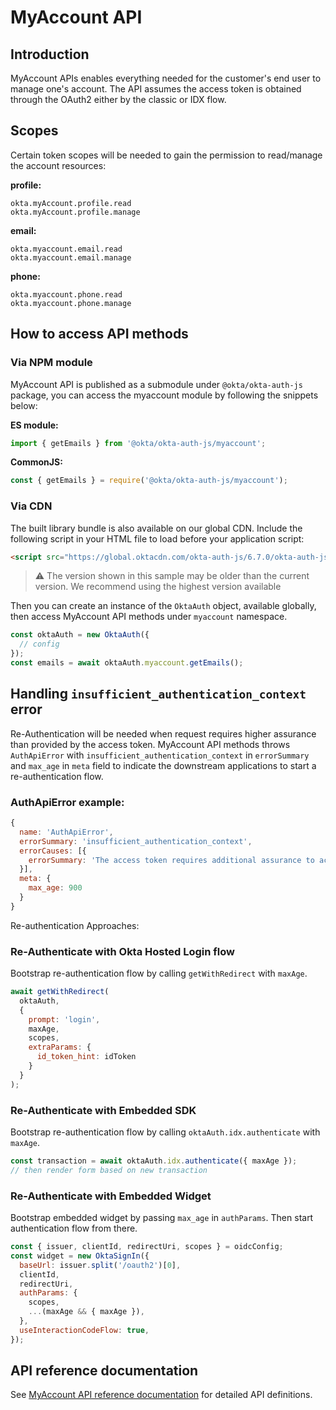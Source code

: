 # MyAccount API

## Introduction

MyAccount APIs enables everything needed for the customer's end user to manage one's account. The API assumes the access token is obtained through the OAuth2 either by the classic or IDX flow.

## Scopes

Certain token scopes will be needed to gain the permission to read/manage the account resources:

**profile:**
```
okta.myAccount.profile.read
okta.myAccount.profile.manage
```

**email:**
```
okta.myaccount.email.read
okta.myaccount.email.manage
```

**phone:**
```
okta.myaccount.phone.read
okta.myaccount.phone.manage
```

## How to access API methods

### Via NPM module

MyAccount API is published as a submodule under `@okta/okta-auth-js` package, you can access the myaccount module by following the snippets below:

**ES module:**

```js
import { getEmails } from '@okta/okta-auth-js/myaccount';
```

**CommonJS:**

```js
const { getEmails } = require('@okta/okta-auth-js/myaccount');
```

### Via CDN

The built library bundle is also available on our global CDN. Include the following script in your HTML file to load before your application script:

```html
<script src="https://global.oktacdn.com/okta-auth-js/6.7.0/okta-auth-js.min.js" type="text/javascript"></script>
```

> :warning: The version shown in this sample may be older than the current version. We recommend using the highest version available

Then you can create an instance of the `OktaAuth` object, available globally, then access MyAccount API methods under `myaccount` namespace.

```javascript
const oktaAuth = new OktaAuth({
  // config
});
const emails = await oktaAuth.myaccount.getEmails();
```

## Handling `insufficient_authentication_context` error

Re-Authentication will be needed when request requires higher assurance than provided by the access token. MyAccount API methods throws `AuthApiError` with `insufficient_authentication_context` in `errorSummary` and `max_age` in `meta` field to indicate the downstream applications to start a re-authentication flow.

### AuthApiError example:

```js
{
  name: 'AuthApiError',
  errorSummary: 'insufficient_authentication_context',
  errorCauses: [{
    errorSummary: 'The access token requires additional assurance to access the resource'
  }],
  meta: {
    max_age: 900
  }
}
```

Re-authentication Approaches:

### Re-Authenticate with Okta Hosted Login flow

Bootstrap re-authentication flow by calling `getWithRedirect` with `maxAge`.

```js
await getWithRedirect(
  oktaAuth,
  {
    prompt: 'login',
    maxAge,
    scopes,
    extraParams: {
      id_token_hint: idToken
    }
  }
);
```

### Re-Authenticate with Embedded SDK

Bootstrap re-authentication flow by calling `oktaAuth.idx.authenticate` with `maxAge`.

```js
const transaction = await oktaAuth.idx.authenticate({ maxAge });
// then render form based on new transaction
```

### Re-Authenticate with Embedded Widget

Bootstrap embedded widget by passing `max_age` in `authParams`. Then start authentication flow from there.


```js
const { issuer, clientId, redirectUri, scopes } = oidcConfig;
const widget = new OktaSignIn({
  baseUrl: issuer.split('/oauth2')[0],
  clientId,
  redirectUri,
  authParams: {
    scopes,
    ...(maxAge && { maxAge }),
  },
  useInteractionCodeFlow: true,
});
```

## API reference documentation

See [MyAccount API reference documentation](/docs/myaccount/modules/index.md) for detailed API definitions.
